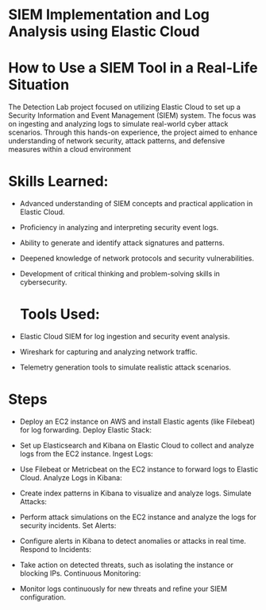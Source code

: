 # SIEM Implementation and Log Analysis using Elastic Cloud
# How to Use a SIEM Tool in a Real-Life Situation

The Detection Lab project focused on utilizing Elastic Cloud to set up a Security Information and Event Management (SIEM) system. The focus was on ingesting and analyzing logs to simulate real-world cyber attack scenarios. Through this hands-on experience, the project aimed to enhance understanding of network security, attack patterns, and defensive measures within a cloud environment

# Skills Learned:

- Advanced understanding of SIEM concepts and practical application in Elastic Cloud.
- Proficiency in analyzing and interpreting security event logs.
- Ability to generate and identify attack signatures and patterns.
- Deepened knowledge of network protocols and security vulnerabilities.
- Development of critical thinking and problem-solving skills in cybersecurity.

  # Tools Used:

- Elastic Cloud SIEM for log ingestion and security event analysis.
- Wireshark for capturing and analyzing network traffic.
- Telemetry generation tools to simulate realistic attack scenarios.

# Steps

- Deploy an EC2 instance on AWS and install Elastic agents (like Filebeat) for log forwarding.
  Deploy Elastic Stack:

- Set up Elasticsearch and Kibana on Elastic Cloud to collect and analyze logs from the EC2 instance.
  Ingest Logs:

- Use Filebeat or Metricbeat on the EC2 instance to forward logs to Elastic Cloud.
  Analyze Logs in Kibana:

- Create index patterns in Kibana to visualize and analyze logs.
  Simulate Attacks:

- Perform attack simulations on the EC2 instance and analyze the logs for security incidents.
  Set Alerts:

- Configure alerts in Kibana to detect anomalies or attacks in real time.
  Respond to Incidents:

- Take action on detected threats, such as isolating the instance or blocking IPs.
  Continuous Monitoring:

- Monitor logs continuously for new threats and refine your SIEM configuration.

  





